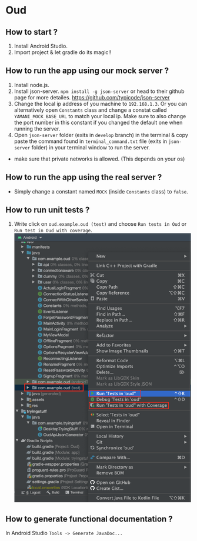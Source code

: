 # Oud
 
## How to start ?
1) Install Android Studio.
2) Import project & let gradle do its magic!!

## How to run the app using our mock server ?
1) Install node.js.
2) Install json-server. `npm install -g json-server` or head to their github page for more detailes. https://github.com/typicode/json-server
3) Change the local ip address of you machine to `192.168.1.3`. Or you can alternatively open `Constants` class and change a constat called `YAMANI_MOCK_BASE_URL` to match your local ip. Make sure to also change the port number in this constant if you changed the default one when running the server.
4) Open `json-server` folder (exits in `develop` branch) in the terminal & copy paste the command found in `terminal_command.txt` file (exits in `json-server` folder) in your terminal window to run the server.
- make sure that private networks is allowed. (This depends on your os)

## How to run the app using the real server ?
- Simply change a constant named `MOCK` (inside `Constants` class) to `false`.

## How to run unit tests ?
1) Write click on `oud.example.oud (test)` and choose `Run tests in Oud` or `Run test in Oud with coverage`.
![](images/how_to_run_unit_tests.png)

## How to generate functional documentation ?
In Android Studio `Tools -> Generate JavaDoc...`
